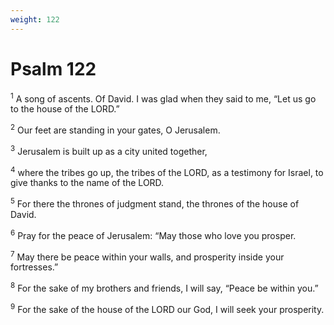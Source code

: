 ```yaml
---
weight: 122
---
```


# Psalm 122

<sup>1</sup> A song of ascents. Of David. I was glad when they said to me, “Let us go to the house of the LORD.” 

<sup>2</sup> Our feet are standing in your gates, O Jerusalem. 

<sup>3</sup> Jerusalem is built up as a city united together, 

<sup>4</sup> where the tribes go up, the tribes of the LORD, as a testimony for Israel, to give thanks to the name of the LORD. 

<sup>5</sup> For there the thrones of judgment stand, the thrones of the house of David. 

<sup>6</sup> Pray for the peace of Jerusalem: “May those who love you prosper. 

<sup>7</sup> May there be peace within your walls, and prosperity inside your fortresses.” 

<sup>8</sup> For the sake of my brothers and friends, I will say, “Peace be within you.” 

<sup>9</sup> For the sake of the house of the LORD our God, I will seek your prosperity. 


